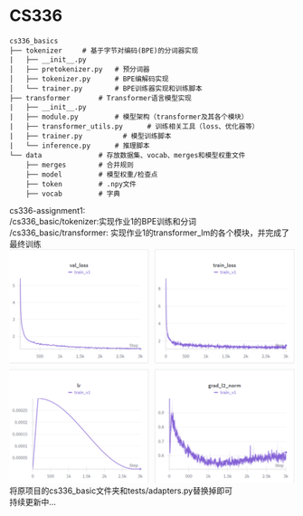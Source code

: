 # CS336
```
cs336_basics
├── tokenizer     # 基于字节对编码(BPE)的分词器实现
|   ├── __init__.py
│   ├── pretokenizer.py   # 预分词器
│   ├── tokenizer.py      # BPE编解码实现
│   └── trainer.py        # BPE训练器实现和训练脚本
├── transformer       # Transformer语言模型实现
|   ├── __init__.py
|   ├── module.py         # 模型架构（transformer及其各个模块）
|   ├── transformer_utils.py      # 训练相关工具（loss、优化器等）
|   ├── trainer.py          # 模型训练脚本
|   └── inference.py      # 推理脚本
└── data              # 存放数据集、vocab、merges和模型权重文件
    ├── merges        # 合并规则
    ├── model         # 模型权重/检查点
    ├── token         # .npy文件
    ├── vocab         # 字典
```
cs336-assignment1:<br>
/cs336_basic/tokenizer:实现作业1的BPE训练和分词<br>
/cs336_basic/transformer: 实现作业1的transformer_lm的各个模块，并完成了最终训练<br>
![image](results.png)
将原项目的cs336_basic文件夹和tests/adapters.py替换掉即可<br>
持续更新中...
